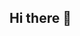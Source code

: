 ## Hi there 👋

<!--
**Niyetali/Niyetali** is a ✨ _special_ ✨ repository because its `README.md` (this file) appears on your GitHub profile.

- I’m currently learning Quantitative Finance related topics, so I am quite keen on maths, finance and coding

-->
